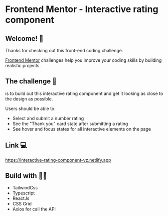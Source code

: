 # Frontend Mentor - Interactive rating component




## Welcome! 👋

Thanks for checking out this front-end coding challenge.

[Frontend Mentor](https://www.frontendmentor.io) challenges help you improve your coding skills by building realistic projects.


## The challenge 🦾 

is to build out this interactive rating component and get it looking as close to the design as possible.

Users should be able to:

- Select and submit a number rating
- See the "Thank you" card state after submitting a rating
- See hover and focus states for all interactive elements on the page


## Link 💻

https://interactive-rating-component-vz.netlify.app


## Build with 👷‍♀️

- TailwindCss
- Typescript
- ReactJs
- CSS Grid
- Axios for call the API
